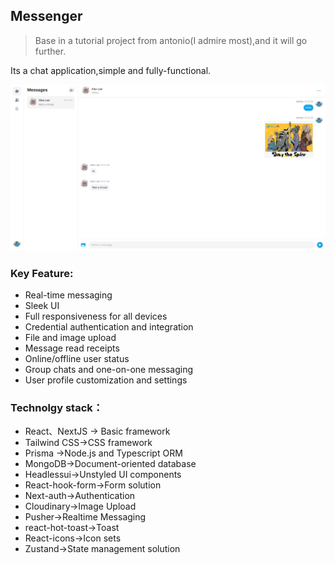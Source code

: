## Messenger

> Base in a tutorial project from antonio(I admire most),and it will go further.
>

Its a chat application,simple and fully-functional.

![image-20231125104805181](https://raw.githubusercontent.com/mlhiter/typora-images/master/202311251048346.png)

### Key Feature:

- Real-time messaging
- Sleek UI
- Full responsiveness for all devices
- Credential authentication and integration
- File and image upload
- Message read receipts
- Online/offline user status
- Group chats and one-on-one messaging
- User profile customization and settings

### Technolgy stack：

- React、NextJS -> Basic framework
- Tailwind CSS->CSS framework
- Prisma ->Node.js and Typescript ORM
- MongoDB->Document-oriented database
- Headlessui->Unstyled UI components
- React-hook-form->Form solution
- Next-auth->Authentication
- Cloudinary->Image Upload
- Pusher->Realtime Messaging
- react-hot-toast->Toast
- React-icons->Icon sets
- Zustand->State management solution

